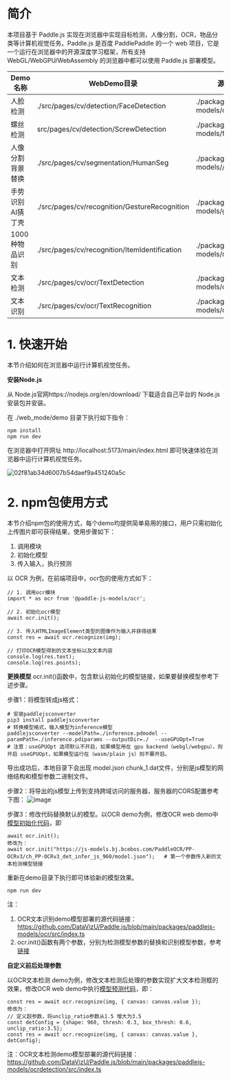 
# 简介

本项目基于 Paddle.js 实现在浏览器中实现目标检测，人像分割，OCR，物品分类等计算机视觉任务。Paddle.js 是百度 PaddlePaddle 的一个 web 项目，它是一个运行在浏览器中的开源深度学习框架，所有支持 WebGL/WebGPU/WebAssembly 的浏览器中都可以使用 Paddle.js 部署模型。


|Demo名称|WebDemo目录|源码目录|npm包|
|-|-|-|-|
|人脸检测|./src/pages/cv/detection/FaceDetection| ./packages/paddlejs-models/detect|[@paddle-js-models/detect](https://www.npmjs.com/package/@paddle-js-models/detect)|
|螺丝检测|src/pages/cv/detection/ScrewDetection| ./packages/paddlejs-models/facedetect|[@paddle-js-models/facedetect](https://www.npmjs.com/package/@paddle-js-models/facedetect)|
|人像分割背景替换|./src/pages/cv/segmentation/HumanSeg|./packages/paddlejs-models//humanseg|[@paddle-js-models/humanse](https://www.npmjs.com/package/@paddle-js-models/humanseg)|
|手势识别AI猜丁壳|./src/pages/cv/recognition/GestureRecognition|./packages/paddlejs-models/gesture|[@paddle-js-models/gesture](https://www.npmjs.com/package/@paddle-js-models/gesture)|
|1000种物品识别|./src/pages/cv/recognition/ItemIdentification|./packages/paddlejs-models/mobilenet|[@paddle-js-models/mobilenet](https://www.npmjs.com/package/@paddle-js-models/mobilenet)|
|文本检测|./src/pages/cv/ocr/TextDetection|./packages/paddlejs-models/ocrdetection|[@paddle-js-models/ocrdet](https://www.npmjs.com/package/@paddle-js-models/ocrdet)|
|文本识别|./src/pages/cv/ocr/TextRecognition|./packages/paddlejs-models/ocr|[@paddle-js-models/ocr](https://www.npmjs.com/package/@paddle-js-models/ocr)|



# 1. 快速开始

本节介绍如何在浏览器中运行计算机视觉任务。

**安装Node.js**

从 Node.js官网https://nodejs.org/en/download/ 下载适合自己平台的 Node.js 安装包并安装。

在 ./web_mode/demo 目录下执行如下指令：

```
npm install
npm run dev
```

在浏览器中打开网址 http://localhost:5173/main/index.html 即可快速体验在浏览器中运行计算机视觉任务。

![02f81ab34d6007b54daef9a451240a5c](https://user-images.githubusercontent.com/26592129/196321732-1f089e4a-d053-4d9a-9685-e2eb467e51fb.png)


# 2. npm包使用方式


本节介绍npm包的使用方式，每个demo均提供简单易用的接口，用户只需初始化上传图片即可获得结果，使用步骤如下：
1. 调用模块
2. 初始化模型
3. 传入输入，执行预测

以 OCR 为例，在前端项目中，ocr包的使用方式如下：

```
// 1. 调用ocr模块
import * as ocr from '@paddle-js-models/ocr';

// 2. 初始化ocr模型
await ocr.init();

// 3. 传入HTMLImageElement类型的图像作为输入并获得结果
const res = await ocr.recognize(img);

// 打印OCR模型得到的文本坐标以及文本内容
console.log(res.text);
console.log(res.points);
```

**更换模型**
ocr.init()函数中，包含默认初始化的模型链接，如果要替换模型参考下述步骤。

步骤1：将模型转成js格式：
```
# 安装paddlejsconverter
pip3 install paddlejsconverter
# 转换模型格式，输入模型为inference模型
paddlejsconverter --modelPath=./inference.pdmodel --paramPath=./inference.pdiparams --outputDir=./  --useGPUOpt=True
# 注意：useGPUOpt 选项默认不开启，如果模型用在 gpu backend（webgl/webgpu），则开启 useGPUOpt，如果模型运行在（wasm/plain js）则不要开启。
```

导出成功后，本地目录下会出现 model.json chunk_1.dat文件，分别是js模型的网络结构和模型参数二进制文件。

步骤2：将导出的js模型上传到支持跨域访问的服务器，服务器的CORS配置参考下图：
![image](https://user-images.githubusercontent.com/26592129/196356384-6bd25caf-6cc0-4509-92af-0370149825d8.png)


步骤3：修改代码替换默认的模型。以OCR demo为例，修改OCR web demo中[模型初始化代码](https://github.com/DataVizU/Paddle.js/blob/4b2796c15bcc22f5a99a52fd9a2d9bbf667ee73d/demo/src/pages/cv/ocr/TextRecognition/TextRecognition.vue#L64)，即
```
await ocr.init();
修改为：
await ocr.init("https://js-models.bj.bcebos.com/PaddleOCR/PP-OCRv3/ch_PP-OCRv3_det_infer_js_960/model.json");   # 第一个参数传入新的文本检测模型链接
```

重新在demo目录下执行即可体验新的模型效果。
```
npm run dev
```

注：
1. OCR文本识别demo模型部署的源代码链接：
https://github.com/DataVizU/Paddle.js/blob/main/packages/paddlejs-models/ocr/src/index.ts
2. ocr.init()函数有两个参数，分别为检测模型参数的替换和识别模型参数，参考[链接](https://github.com/DataVizU/Paddle.js/blob/4b2796c15bcc22f5a99a52fd9a2d9bbf667ee73d/packages/paddlejs-models/ocr/src/index.ts#L52)


**自定义前后处理参数**

以OCR文本检测 demo为例，修改文本检测后处理的参数实现扩大文本检测框的效果，修改OCR web demo中执行[模型预测代码](https://github.com/DataVizU/Paddle.js/blob/4b2796c15bcc22f5a99a52fd9a2d9bbf667ee73d/demo/src/pages/cv/ocr/TextRecognition/TextRecognition.vue#L99)，即：

```
const res = await ocr.recognize(img, { canvas: canvas.value });
修改为：
// 定义超参数，将unclip_ratio参数从1.5 增大为3.5
const detConfig = {shape: 960, thresh: 0.3, box_thresh: 0.6, unclip_ratio:3.5};
const res = await ocr.recognize(img, { canvas: canvas.value }, detConfig);
```

注：OCR文本检测demo模型部署的源代码链接：
https://github.com/DataVizU/Paddle.js/blob/main/packages/paddlejs-models/ocrdetection/src/index.ts

